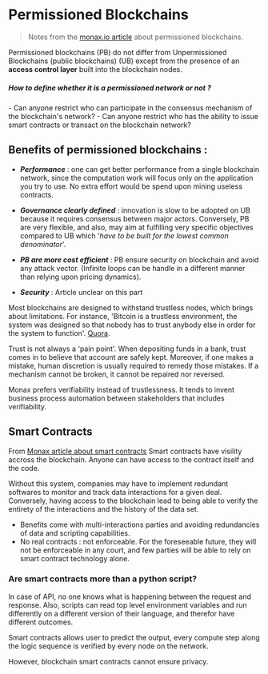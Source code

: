 # Permissioned Blockchains

> Notes from the [monax.io article](https://monax.io/learn/permissioned_blockchains/) about  permissioned blockchains.

Permissioned blockchains (PB) do not differ from Unpermissioned Blockchains (public blockchains) (UB)  except from the presence of an **access control layer** built into the blockchain nodes.
##### How to define whether it is a permissioned network or not ? 
\- Can anyone restrict who can participate in the consensus mechanism of the blockchain's network?
\- Can anyone restrict who has the ability to issue smart contracts or transact on the blockchain network?

## Benefits of permissioned blockchains :

 - ***Performance*** : one can get better performance from a single blockchain network, since the computation work will focus only on the application you try to use. No extra effort would be spend upon mining useless contracts.

- ***Governance clearly defined*** : innovation is slow to be adopted on UB because it requires consensus between major actors. Conversely, PB are very flexible, and also, may aim at fulfilling very specific objectives compared to UB which '*have to be built for the lowest common denominator*'. 

- ***PB are more cost efficient*** : PB ensure security on blockchain and avoid any attack vector. (Infinite loops can be handle in a different manner than relying upon pricing dynamics).

- ***Security*** : Article unclear on this part

Most blockchains are designed to withstand trustless nodes, which brings about limitations. For instance, 'Bitcoin is a trustless environment, the system was designed so that nobody has to trust anybody else in order for the system to function'. [Quora](https://www.quora.com/What-does-it-mean-that-Bitcoin-is-trustless).

Trust is not always a 'pain point'. When depositing funds in a bank, trust comes in to believe that account are safely kept. Moreover, if one makes a mistake, human discretion is usually required to remedy those mistakes. If a mechanism cannot be broken, it cannot be repaired nor reversed.

Monax prefers verifiability instead of trustlessness. It tends to invent business process automation between stakeholders that includes verifiability.

## Smart Contracts
From [Monax article about smart contracts](https://monax.io/learn/smart_contracts/)
Smart contracts have visility accross the blockchain. Anyone can have access to the contract itself and the code.

Without this system, companies may have to implement redundant softwares to monitor and track data interactions for a given deal. Conversely, having access to the blockchain lead to being able to verify the entirety of the interactions and the history of the data set.
- Benefits come with multi-interactions parties and avoiding redundancies of data and scripting capabilities.
- No real contracts : not enforceable. For the foreseeable future, they will not be enforceable in any court, and few parties will be able to rely on smart contract technology alone. 

### Are smart contracts more than a python script?
In case of API, no one knows what is happening between the request and response. 
Also, scripts can read top level environment variables and run differently on a different version of their language, and therefor have different outcomes.

Smart contracts allows user to predict the output, every compute step along the logic sequence is verified by every node on the network.

However, blockchain smart contracts cannot ensure privacy.
